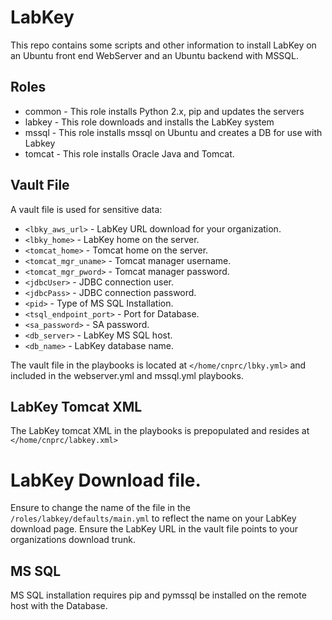 # LabKey
This repo contains some scripts and other information to install LabKey on an Ubuntu front end WebServer and an Ubuntu backend with MSSQL.

## Roles
* common - This role installs Python 2.x, pip and updates the servers
* labkey - This role downloads and installs the LabKey system
* mssql - This role installs mssql on Ubuntu and creates a DB for use with Labkey
* tomcat - This role installs Oracle Java and Tomcat.

## Vault File
A vault file is used for sensitive data:
* `<lbky_aws_url>` - LabKey URL download for your organization.
* `<lbky_home>` - LabKey home on the server.
* `<tomcat_home>` - Tomcat home on the server.
* `<tomcat_mgr_uname>` - Tomcat manager username.
* `<tomcat_mgr_pword>` - Tomcat manager password.
* `<jdbcUser>` - JDBC connection user.
* `<jdbcPass>` - JDBC connection password.
* `<pid>` - Type of MS SQL Installation.
* `<tsql_endpoint_port>` - Port for Database.
* `<sa_password>` - SA password.
* `<db_server>` - LabKey MS SQL host.
* `<db_name>` - LabKey database name.

The vault file in the playbooks is located at `</home/cnprc/lbky.yml>` and included in the webserver.yml and mssql.yml playbooks.

## LabKey Tomcat XML
The LabKey tomcat XML in the playbooks is prepopulated and resides at `</home/cnprc/labkey.xml>`

# LabKey Download file.
Ensure to change the name of the file in the `/roles/labkey/defaults/main.yml` to reflect the name on your LabKey download page.
Ensure the LabKey URL in the vault file points to your organizations download trunk.

## MS SQL
MS SQL installation requires pip and pymssql be installed on the remote host with the Database.